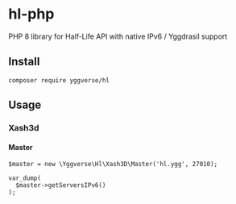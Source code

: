 # hl-php

PHP 8 library for Half-Life API with native IPv6 / Yggdrasil support

## Install

`composer require yggverse/hl`

## Usage

### Xash3d

#### Master

```
$master = new \Yggverse\Hl\Xash3D\Master('hl.ygg', 27010);

var_dump(
  $master->getServersIPv6()
);
```